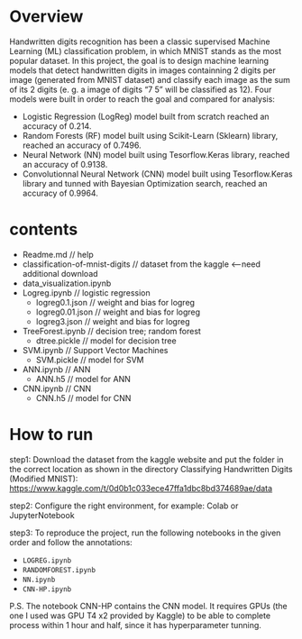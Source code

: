# Overview
Handwritten digits recognition has been a classic supervised Machine Learning (ML) classification problem,
in which MNIST stands as the most popular dataset. In this project, the goal is to design machine learning
models that detect handwritten digits in images containning 2 digits per image (generated from MNIST
dataset) and classify each image as the sum of its 2 digits (e. g. a image of digits “7 5” will be classified as
12). Four models were built in order to reach the goal and compared for analysis:
- Logistic Regression (LogReg) model built from scratch reached an accuracy of 0.214.
- Random Forests (RF) model built using Scikit-Learn (Sklearn) library, reached an accuracy of
0.7496.
- Neural Network (NN) model built using Tesorflow.Keras library, reached an accuracy of 0.9138.
- Convolutionnal Neural Network (CNN) model built using Tesorflow.Keras library and tunned with
Bayesian Optimization search, reached an accuracy of 0.9964.

# contents
- Readme.md                   // help
- classification-of-mnist-digits  // dataset from the kaggle <--need additional download
- data_visualization.ipynb    
- Logreg.ipynb                // logistic regression
    - logreg0.1.json             // weight and bias for logreg
    - logreg0.01.json            // weight and bias for logreg
    - logreg3.json               // weight and bias for logreg
- TreeForest.ipynb            // decision tree; random forest
    - dtree.pickle               // model for decision tree
- SVM.ipynb                   // Support Vector Machines
    - SVM.pickle                 // model for SVM
- ANN.ipynb                   // ANN
    - ANN.h5                     // model for ANN
- CNN.ipynb                   // CNN
    - CNN.h5                     // model for CNN

# How to run
step1:
Download the dataset from the kaggle website and put the folder in the correct location as shown in the directory
    Classifying Handwritten Digits (Modified MNIST):
    https://www.kaggle.com/t/0d0b1c033ece47ffa1dbc8bd374689ae/data

step2:
Configure the right environment, for example: Colab or JupyterNotebook

step3:
To reproduce the project, run the following notebooks in the given order and follow the annotations:
- `LOGREG.ipynb`
- `RANDOMFOREST.ipynb` 
- `NN.ipynb` 
- `CNN-HP.ipynb` 

P.S. The notebook CNN-HP contains the CNN model. It requires GPUs (the one I used was GPU T4 x2 provided by Kaggle) to be able to complete process within 1 hour and half, since it has hyperparameter tunning.